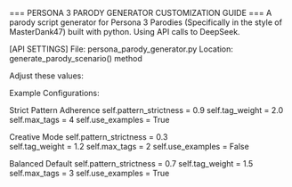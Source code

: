 === PERSONA 3 PARODY GENERATOR CUSTOMIZATION GUIDE ===
A parody script generator for Persona 3 Parodies (Specifically in the style of MasterDank47) built with python. Using API calls to DeepSeek.

[API SETTINGS]
File: persona_parody_generator.py
Location: generate_parody_scenario() method

Adjust these values:

Example Configurations:

Strict Pattern Adherence
self.pattern_strictness = 0.9
self.tag_weight = 2.0
self.max_tags = 4
self.use_examples = True

Creative Mode
self.pattern_strictness = 0.3  
self.tag_weight = 1.2
self.max_tags = 2
self.use_examples = False

Balanced Default
self.pattern_strictness = 0.7
self.tag_weight = 1.5  
self.max_tags = 3
self.use_examples = True
